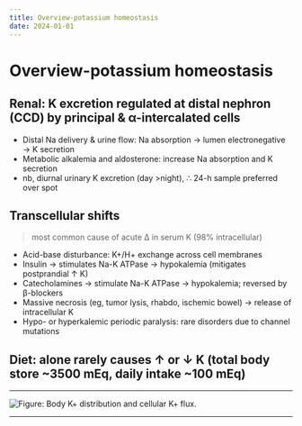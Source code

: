```yaml
---
title: Overview-potassium homeostasis
date: 2024-01-01
---
```


# Overview-potassium homeostasis

## Renal: K excretion regulated at distal nephron (CCD) by principal & α-intercalated cells

- Distal Na delivery & urine flow: Na absorption → lumen electronegative → K secretion
- Metabolic alkalemia and aldosterone: increase Na absorption and K secretion
- nb, diurnal urinary K excretion (day >night), ∴ 24-h sample preferred over spot

## Transcellular shifts

> most common cause of acute ∆ in serum K (98% intracellular)

- Acid-base disturbance: K+/H+ exchange across cell membranes
- Insulin → stimulates Na-K ATPase → hypokalemia (mitigates postprandial ↑ K)
- Catecholamines → stimulate Na-K ATPase → hypokalemia; reversed by β-blockers
- Massive necrosis (eg, tumor lysis, rhabdo, ischemic bowel) → release of intracellular K
- Hypo- or hyperkalemic periodic paralysis: rare disorders due to channel mutations

## Diet: alone rarely causes ↑ or ↓ K (total body store ~3500 mEq, daily intake ~100 mEq)

---

![Figure: Body K+ distribution and cellular K+ flux.](https://i.imgur.com/j70D72X.png)

---
